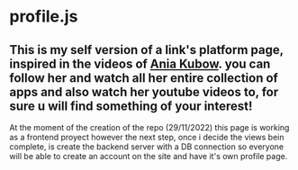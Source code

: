 # profile.js

## This is my self version of a link's platform page, inspired in the videos of [Ania Kubow](https://github.com/kubowania). you can follow her and watch all her entire collection of apps and also watch her youtube videos to, for sure u will find something of your interest!

At the moment of the creation of the repo (29/11/2022) this page is working as a frontend proyect however the next step, once i decide the views bein complete, is create the backend server with a DB connection so everyone will be able to create an account on the site and have it's own profile page.

